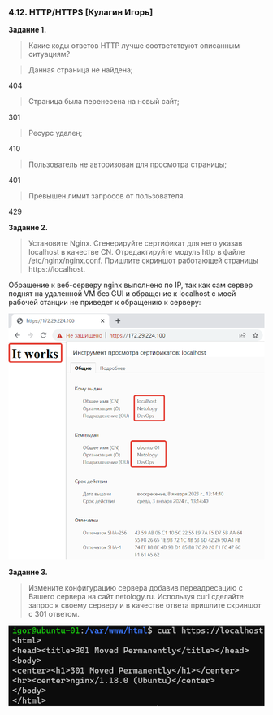 ### 4.12. HTTP/HTTPS [Кулагин Игорь]
**Задание 1.**
>Какие коды ответов HTTP лучше соответствуют описанным ситуациям?

>Данная страница не найдена;

404

>Страница была перенесена на новый сайт;

301

>Ресурс удален;

410

>Пользователь не авторизован для просмотра страницы;

401

>Превышен лимит запросов от пользователя.

429

**Задание 2.**
>Установите Nginx.
>Сгенерируйте сертификат для него указав localhost в качестве CN.
>Отредактируйте модуль http в файле /etc/nginx/nginx.conf.
>Пришлите скриншот работающей страницы https://localhost.

Обращение к веб-серверу nginx выполнено по IP, так как сам сервер поднят на удаленной VM без GUI и обращение к localhost  с моей рабочей станции не приведет к обращению к серверу:

![4.12. Task #2](screenshots/4.12-2.png)

**Задание 3.**
>Измените конфигурацию сервера добавив переадресацию c Вашего сервера на сайт netology.ru.
>Используя curl сделайте запрос к своему серверу и в качестве ответа пришлите скриншот с 301 ответом.

![4.12. Task #3](screenshots/4.12-3.png)
